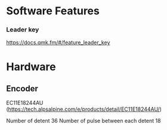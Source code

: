 

# Software Features

### Leader key

https://docs.qmk.fm/#/feature_leader_key


### 


# Hardware

## Encoder

EC11E18244AU (https://tech.alpsalpine.com/e/products/detail/EC11E18244AU/)

Number of detent 36
Number of pulse between each detent 18

